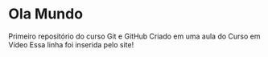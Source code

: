 # Ola Mundo
 Primeiro repositório do curso Git e GitHub
 Criado em uma aula do Curso em Vídeo
Essa linha foi inserida pelo site!
